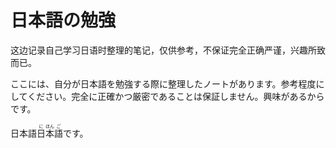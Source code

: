 # 日本語の勉強

这边记录自己学习日语时整理的笔记，仅供参考，不保证完全正确严谨，兴趣所致而已。

ここには、自分が日本語を勉強する際に整理したノートがあります。参考程度にしてください。完全に正確かつ厳密であることは保証しません。興味があるからです。

<p>日本語<ruby>日<rp>(</rp><rt>に</rt><rp>)</rp>本<rp>(</rp><rt>ほん</rt><rp>)</rp>語<rp>(</rp><rt>ご</rt><rp>)</rp></ruby>です。</p>

